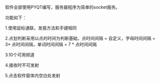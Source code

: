 软件全部使用PYQT编写，服务器程序为简单的socket服务。

功能如下：

1.使用鼠标通联，发报方法和手键相同

2.点划判断采用以点的时间为判断基础，点时间间隔 = 自定义，字母时间间隔 = 3* 点时间间隔，单词时间间隔 = 7 * 点时间间隔 

3.10个可用频道

4.接收时不可发射

5.点击软件窗体内空白处发射

